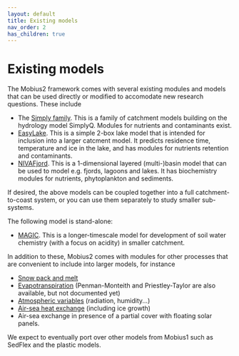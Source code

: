 ```yaml
---
layout: default
title: Existing models
nav_order: 2
has_children: true
---
```


# Existing models

The Mobius2 framework comes with several existing modules and models that can be used directly or modified to accomodate new research questions. These include

- The [Simply family](simply.html). This is a family of catchment models building on the hydrology model SimplyQ. Modules for nutrients and contaminants exist.
- [EasyLake](easylake.html). This is a simple 2-box lake model that is intended for inclusion into a larger catcment model. It predicts residence time, temperature and ice in the lake, and has modules for nutrients retention and contaminants.
- [NIVAFjord](nivafjord.html). This is a 1-dimensional layered (multi-)basin model that can be used to model e.g. fjords, lagoons and lakes. It has biochemistry modules for nutrients, phytoplankton and sediments.

If desired, the above models can be coupled together into a full catchment-to-coast system, or you can use them separately to study smaller sub-systems.

The following model is stand-alone:
- [MAGIC](magic.html). This is a longer-timescale model for development of soil water chemistry (with a focus on acidity) in smaller catchment.

In addition to these, Mobius2 comes with modules for other processes that are convenient to include into larger models, for instance
- [Snow pack and melt](autogen/auxiliary.html#hbvsnow)
- [Evapotranspiration](autogen/auxiliary.html#degree-day-pet) (Penman-Monteith and Priestley-Taylor are also available, but not documented yet)
- [Atmospheric variables](autogen/auxiliary.html#atmospheric) (radiation, humidity...)
- [Air-sea heat exchange](autogen/auxiliary.html#airsea-lake) (including ice growth)
- Air-sea exchange in presence of a partial cover with floating solar panels.

We expect to eventually port over other models from Mobius1 such as SedFlex and the plastic models.